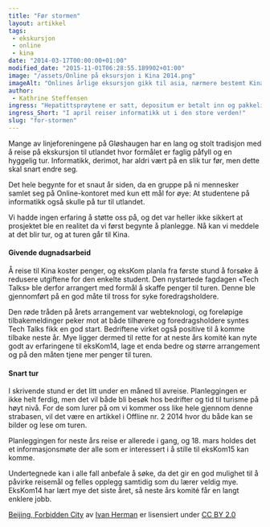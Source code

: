 ```yaml
---
title: "Før stormen"
layout: artikkel 
tags: 
 - ekskursjon
 - online
 - kina
date: "2014-03-17T00:00:00+01:00"
modified_date: "2015-11-01T06:28:55.189902+01:00"
image: "/assets/Online på eksursjon i Kina 2014.png"
imageAlt: "Onlines årlige eksursjon gikk til asia, nærmere bestemt Kina, i 2014."
author:
 - Kathrine Steffensen
ingress: "Hepatittsprøytene er satt, depositum er betalt inn og pakkelistene er nesten påbegynt. 30 informatikere skal snart på et 16 dager langt eventyr til det fjerne østen."
ingress_Short: "I april reiser informatikk ut i den store verden!"
slug: "for-stormen"
---
```

Mange av linjeforeningene på Gløshaugen har en lang og stolt tradisjon med å reise på ekskursjon til utlandet hvor formålet er faglig påfyll og en hyggelig tur. Informatikk, derimot, har aldri vært på en slik tur før, men dette skal snart endre seg.

Det hele begynte for et snaut år siden, da en gruppe på ni mennesker samlet seg på Online-kontoret med kun ett mål for øye: At studentene på informatikk også skulle på tur til utlandet.

Vi hadde ingen erfaring å støtte oss på, og det var heller ikke sikkert at prosjektet ble en realitet da vi først begynte å planlegge. Nå kan vi meddele at det blir tur, og at turen går til Kina.

#### Givende dugnadsarbeid
Å reise til Kina koster penger, og eksKom planla fra første stund å forsøke å redusere utgiftene for den enkelte student. Den nystartede fagdagen «Tech Talks» ble derfor arrangert med formål å skaffe penger til turen. Denne ble gjennomført på en god måte til tross for syke foredragsholdere. 

Den røde tråden på årets arrangement var webteknologi, og foreløpige tilbakemeldinger peker mot at både tilhørere og foredragsholdere syntes Tech Talks fikk en god start. Bedriftene virket også positive til å komme tilbake neste år. Mye ligger dermed til rette for at neste års komité kan nyte godt av erfaringene til eksKom14, lage et enda bedre og større arrangement og på den måten tjene mer penger til turen.

#### Snart tur
I skrivende stund er det litt under en måned til avreise. Planleggingen er ikke helt ferdig, men det vil både bli besøk hos bedrifter og tid til turisme på høyt nivå. For de som lurer på om vi kommer oss like hele gjennom denne strabasen, vil det være en artikkel i Offline nr. 2 2014 hvor du både kan se bilder og lese om turen.

Planleggingen for neste års reise er allerede i gang, og 18. mars holdes det et informasjonsmøte der alle som er interessert i å stille til eksKom15 kan komme. 

Undertegnede kan i alle fall anbefale å søke, da det gir en god mulighet til å påvirke reisemål og felles opplegg samtidig som du lærer veldig mye.  EksKom14 har lært mye det siste året, så neste års komité får en langt enklere jobb.

[Beijing, Forbidden City](http://www.flickr.com/photos/ivan_herman/10753739865/in/photolist-hogJd2-9hysMG-iykRy9-89TsPs-eeSNnq-gbGPtJ-89TsH7-hdsvTG-89Qdvv-iyfqnL-gAR4hA-bE8QWG-atnZGj-atoH17-bP3duM-atozHN-atm1kv-hdYAhR-gub6b7-hdBAU5-gucTEP-gub4iu-bA8u79-gue3B3-hdZPpZ-iynu6q-iynQWa-iynTeg-iykvbq-iynoo1-iykV1E-iynAkr-iynrws-iynMqf-c9U3M9-hhwVqE-8pGWgq-ezsnR2-hdYK3L-egzM2c-iyg3QY-iWR9BX-8tUv5h-ags29t-beP8fz-iWSyuc-b3rbGF-iWVgXm-9ygXYg-9yjXEQ-9yhXmQ/) av [Ivan Herman](http://www.flickr.com/photos/ivan_herman/) er lisensiert under [CC BY 2.0](http://creativecommons.org/licenses/by-nc-nd/2.0/deed.en)